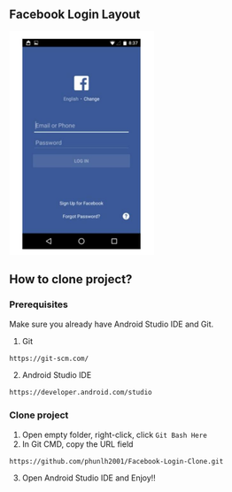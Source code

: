## Facebook Login Layout

![image](./facebook-login.png)

## How to clone project?

### Prerequisites
Make sure you already have Android Studio IDE and Git.

1. Git
```bash
https://git-scm.com/
```
2. Android Studio IDE
```bash
https://developer.android.com/studio
```

### Clone project
1. Open empty folder, right-click, click `Git Bash Here`
2. In Git CMD, copy the URL field
```bash
https://github.com/phunlh2001/Facebook-Login-Clone.git
```
3. Open Android Studio IDE and Enjoy!!